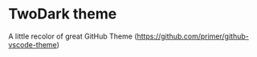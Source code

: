 # TwoDark theme

A little recolor of great GitHub Theme (https://github.com/primer/github-vscode-theme)
